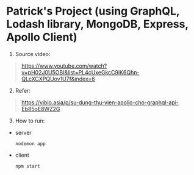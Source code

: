# Patrick's Project (using GraphQL, Lodash library, MongoDB, Express, Apollo Client)

1. Source video:

> https://www.youtube.com/watch?v=pH02J0U5OBI&list=PL4cUxeGkcC9iK6Qhn-QLcXCXPQUov1U7f&index=6

2. Refer:

> https://viblo.asia/p/su-dung-thu-vien-apollo-cho-graphql-api-Eb85oE8WZ2G

3. How to run:

- server

      nodemon app

- client

      npm start
